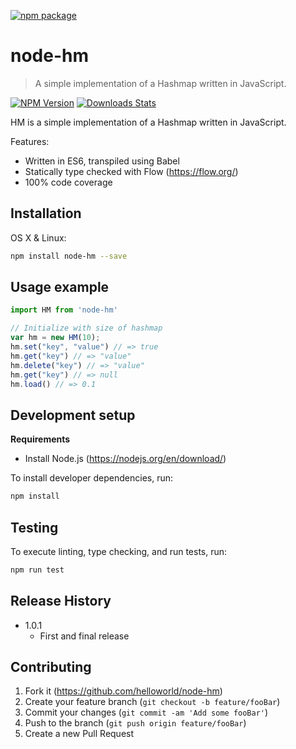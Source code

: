 [![npm package](https://nodei.co/npm/node-hm.png?downloads=true&downloadRank=true&stars=true)](https://nodei.co/npm/request/)

# node-hm
> A simple implementation of a Hashmap written in JavaScript.

[![NPM Version][npm-image]][npm-url]
[![Downloads Stats][npm-downloads]][npm-url]

HM is a simple implementation of a Hashmap written in JavaScript. 

Features: 
- Written in ES6, transpiled using Babel
- Statically type checked with Flow (https://flow.org/)
- 100% code coverage 

## Installation

OS X & Linux:

```sh
npm install node-hm --save
```

## Usage example

```javascript
import HM from 'node-hm'

// Initialize with size of hashmap
var hm = new HM(10);
hm.set("key", "value") // => true
hm.get("key") // => "value"
hm.delete("key") // => "value"
hm.get("key") // => null
hm.load() // => 0.1
```

## Development setup

**Requirements**

- Install Node.js (https://nodejs.org/en/download/)

To install developer dependencies, run:

```sh
npm install
```

## Testing

To execute linting, type checking, and run tests, run:

```sh
npm run test
```

## Release History

* 1.0.1
    * First and final release

## Contributing

1. Fork it (https://github.com/helloworld/node-hm)
2. Create your feature branch (`git checkout -b feature/fooBar`)
3. Commit your changes (`git commit -am 'Add some fooBar'`)
4. Push to the branch (`git push origin feature/fooBar`)
5. Create a new Pull Request

<!-- Markdown link & img dfn's -->
[npm-image]: https://img.shields.io/npm/v/node-hm.svg?style=flat-square
[npm-url]: https://npmjs.org/package/node-hm
[npm-downloads]: https://img.shields.io/npm/dm/node-hm.svg?style=flat-square

